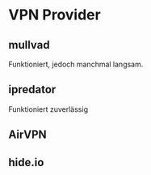 # VPN Provider


## mullvad

Funktioniert, jedoch manchmal langsam.

## ipredator

Funktioniert zuverlässig

## AirVPN

## hide.io